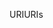 <span data-ttu-id="22b6c-101">URI</span><span class="sxs-lookup"><span data-stu-id="22b6c-101">URIs</span></span>